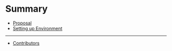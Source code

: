 # Summary


- [Proposal](./proposal.md)
- [Setting up Environment](./setup-env.md)


---------------

- [Contributors](./misc/contributors.md)
